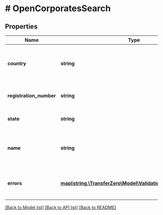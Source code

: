 # # OpenCorporatesSearch

## Properties

Name | Type | Description | Notes
------------ | ------------- | ------------- | -------------
**country** | **string** | Alpha2 code of the country that the company to be searched is registered in | 
**registration_number** | **string** | Registration number of the company to be searched | 
**state** | **string** | State/Province for countries that require it. | [optional] 
**name** | **string** | The company name that was returned from Open Corporates search | [optional] 
**errors** | [**map[string,\TransferZero\Model\ValidationErrorDescription[]]**](array.md) | The fields that have some problems and don&#39;t pass validation | [optional] 

[[Back to Model list]](../../README.md#documentation-for-models) [[Back to API list]](../../README.md#documentation-for-api-endpoints) [[Back to README]](../../README.md)


